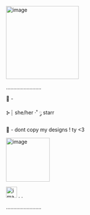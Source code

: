  <img width="200" alt="image" src="https://github.com/user-attachments/assets/882c40f0-3819-406b-81ea-1e3ba62fb54f" />

........................

🍓 -

 ⊱┊  she/her    ·˚ ༘ starr

💌 - dont copy my designs ! ty <3

<img width="120" alt="image" src="https://github.com/user-attachments/assets/5830a6b9-eac2-4cc0-9f78-77d510128ec5" />

<img width="30" alt="image" src="https://github.com/user-attachments/assets/dff9fdc9-1e23-446d-9bd9-c8198437739c" /> . .

........................
